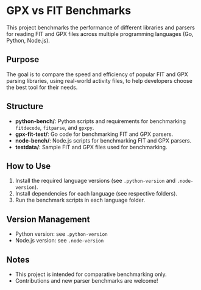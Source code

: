 # GPX vs FIT Benchmarks

This project benchmarks the performance of different libraries and parsers for reading FIT and GPX files across multiple programming languages (Go, Python, Node.js).

## Purpose
The goal is to compare the speed and efficiency of popular FIT and GPX parsing libraries, using real-world activity files, to help developers choose the best tool for their needs.

## Structure
- **python-bench/**: Python scripts and requirements for benchmarking `fitdecode`, `fitparse`, and `gpxpy`.
- **gpx-fit-test/**: Go code for benchmarking FIT and GPX parsers.
- **node-bench/**: Node.js scripts for benchmarking FIT and GPX parsers.
- **testdata/**: Sample FIT and GPX files used for benchmarking.

## How to Use
1. Install the required language versions (see `.python-version` and `.node-version`).
2. Install dependencies for each language (see respective folders).
3. Run the benchmark scripts in each language folder.

## Version Management
- Python version: see `.python-version`
- Node.js version: see `.node-version`

## Notes
- This project is intended for comparative benchmarking only.
- Contributions and new parser benchmarks are welcome!
